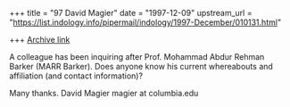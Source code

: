 +++
title = "97 David Magier"
date = "1997-12-09"
upstream_url = "https://list.indology.info/pipermail/indology/1997-December/010131.html"

+++
[Archive link](https://list.indology.info/pipermail/indology/1997-December/010131.html)

A colleague has been inquiring after Prof. Mohammad Abdur Rehman Barker
(MARR Barker). Does anyone know his current whereabouts and affiliation
(and contact information)?

Many thanks.
David Magier
magier at columbia.edu



